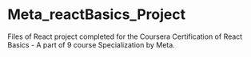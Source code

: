 # Meta_reactBasics_Project
Files of React project completed for the Coursera Certification of React Basics - A part of 9 course Specialization by Meta.
